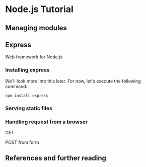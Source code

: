# Node.js Tutorial


## Managing modules


## Express 

Web framework for Node.js

### Installing express
We'll look more into this later. For now, let's execute the following command:

```
npm install express
```

### Serving static files


### Handling request from a browser
GET

POST from form


## References and further reading

